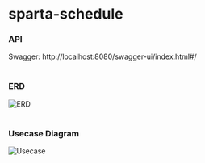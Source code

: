 # sparta-schedule

### API
Swagger: http://localhost:8080/swagger-ui/index.html#/
<br> <br>

### ERD
![ERD](https://github.com/jkhan94/sparta-schedule/assets/163835909/28cc4d60-1b0a-4a78-abb1-bf91a0c7e010)
<br> <br>

### Usecase Diagram
![Usecase](https://github.com/jkhan94/sparta-schedule/assets/163835909/97ec5c1a-a1fd-475e-818c-4529461774f6)
